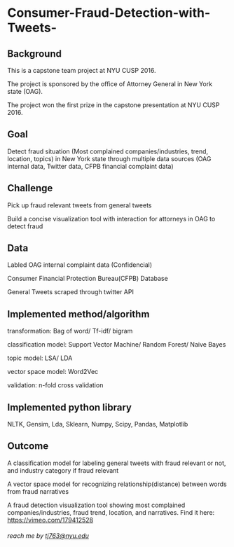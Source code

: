 # Consumer-Fraud-Detection-with-Tweets-

## Background
This is a capstone team project at NYU CUSP 2016. 

The project is sponsored by the office of Attorney General in New York state (OAG).

The project won the first prize in the capstone presentation at NYU CUSP 2016.

## Goal
Detect fraud situation (Most complained companies/industries, trend, location, topics) in New York state through multiple data sources (OAG internal data, Twitter data, CFPB financial complaint data) 

## Challenge
Pick up fraud relevant tweets from general tweets

Build a concise visualization tool with interaction for attorneys in OAG to detect fraud

## Data
Labled OAG internal complaint data (Confidencial)

Consumer Financial Protection Bureau(CFPB) Database

General Tweets scraped through twitter API  

## Implemented method/algorithm
transformation: Bag of word/ Tf-idf/ bigram

classification model: Support Vector Machine/ Random Forest/ Naive Bayes

topic model: LSA/ LDA

vector space model: Word2Vec

validation: n-fold cross validation

## Implemented python library
NLTK, Gensim, Lda, Sklearn, Numpy, Scipy, Pandas, Matplotlib

## Outcome
A classification model for labeling general tweets with fraud relevant or not, and industry category if fraud relevant

A vector space model for recognizing relationship(distance) between words from fraud narratives

A fraud detection visualization tool showing most complained companies/industries, fraud trend, location, and narratives. Find it here: https://vimeo.com/179412528

###### reach me by tj763@nyu.edu


